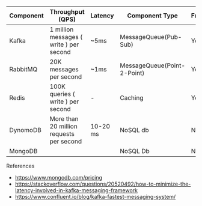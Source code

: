 

| Component | Throughput (QPS)                 | Latency | Component Type | Free |
|-----------|-----------------------------------------|----------------|----------------|------|
| Kafka     | 1 million messages ( write ) per second | ~5ms |MessageQueue(Pub-Sub) | Yes   |
| RabbitMQ     | 20K messages per second |~1ms|MessageQueue(Point-2-Point) | Yes   |
| Redis     | 100K queries ( write ) per second       | -|Caching        | Yes   |
| DynomoDB  | More than 20 million requests per second | 10-20 ms |NoSQL db       | No  |
|MongoDB| || NoSQL Db       | No                                      |


References
- https://www.mongodb.com/pricing
- https://stackoverflow.com/questions/20520492/how-to-minimize-the-latency-involved-in-kafka-messaging-framework
- https://www.confluent.io/blog/kafka-fastest-messaging-system/
